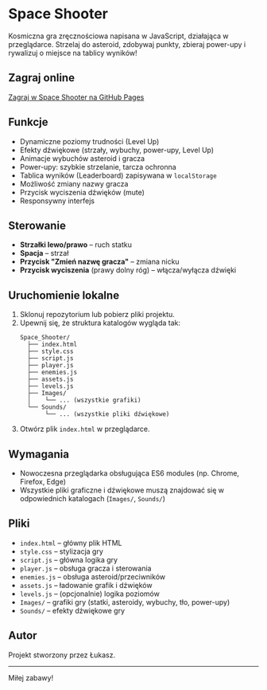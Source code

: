 # Space Shooter

Kosmiczna gra zręcznościowa napisana w JavaScript, działająca w przeglądarce. Strzelaj do asteroid, zdobywaj punkty, zbieraj power-upy i rywalizuj o miejsce na tablicy wyników!

## Zagraj online

[Zagraj w Space Shooter na GitHub Pages](https://lukaszaw.github.io/My_projects/Space_Shooter/index.html)

## Funkcje

- Dynamiczne poziomy trudności (Level Up)
- Efekty dźwiękowe (strzały, wybuchy, power-upy, Level Up)
- Animacje wybuchów asteroid i gracza
- Power-upy: szybkie strzelanie, tarcza ochronna
- Tablica wyników (Leaderboard) zapisywana w `localStorage`
- Możliwość zmiany nazwy gracza
- Przycisk wyciszenia dźwięków (mute)
- Responsywny interfejs

## Sterowanie

- **Strzałki lewo/prawo** – ruch statku
- **Spacja** – strzał
- **Przycisk "Zmień nazwę gracza"** – zmiana nicku
- **Przycisk wyciszenia** (prawy dolny róg) – włącza/wyłącza dźwięki

## Uruchomienie lokalne

1. Sklonuj repozytorium lub pobierz pliki projektu.
2. Upewnij się, że struktura katalogów wygląda tak:
   ```
   Space_Shooter/
     ├── index.html
     ├── style.css
     ├── script.js
     ├── player.js
     ├── enemies.js
     ├── assets.js
     ├── levels.js
     ├── Images/
     │    └── ... (wszystkie grafiki)
     └── Sounds/
          └── ... (wszystkie pliki dźwiękowe)
   ```
3. Otwórz plik `index.html` w przeglądarce.

## Wymagania

- Nowoczesna przeglądarka obsługująca ES6 modules (np. Chrome, Firefox, Edge)
- Wszystkie pliki graficzne i dźwiękowe muszą znajdować się w odpowiednich katalogach (`Images/`, `Sounds/`)

## Pliki

- `index.html` – główny plik HTML
- `style.css` – stylizacja gry
- `script.js` – główna logika gry
- `player.js` – obsługa gracza i sterowania
- `enemies.js` – obsługa asteroid/przeciwników
- `assets.js` – ładowanie grafik i dźwięków
- `levels.js` – (opcjonalnie) logika poziomów
- `Images/` – grafiki gry (statki, asteroidy, wybuchy, tło, power-upy)
- `Sounds/` – efekty dźwiękowe gry

## Autor

Projekt stworzony przez Łukasz.

---

Miłej zabawy!
